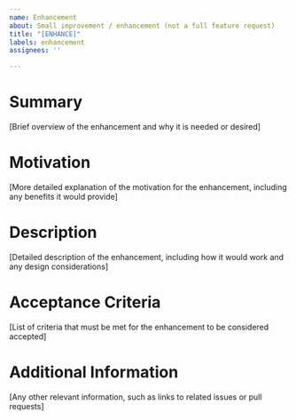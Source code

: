 ```yaml
---
name: Enhancement
about: Small improvement / enhancement (not a full feature request)
title: "[ENHANCE]"
labels: enhancement
assignees: ''

---
```


# Summary
[Brief overview of the enhancement and why it is needed or desired]

# Motivation
[More detailed explanation of the motivation for the enhancement, including any benefits it would provide]

# Description
[Detailed description of the enhancement, including how it would work and any design considerations]


# Acceptance Criteria
[List of criteria that must be met for the enhancement to be considered accepted]

# Additional Information
[Any other relevant information, such as links to related issues or pull requests]
